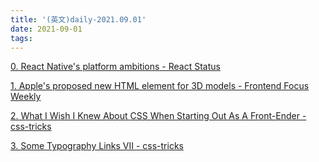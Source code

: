 ```yaml
---
title: '(英文)daily-2021.09.01'
date: 2021-09-01
tags:
---
```


[0. React Native's platform ambitions - React Status](https://react.statuscode.com/issues/254)

[1. Apple's proposed new HTML element for 3D models - Frontend Focus Weekly](https://frontendfoc.us/issues/506)

[2. What I Wish I Knew About CSS When Starting Out As A Front-Ender - css-tricks](https://engineering.kablamo.com.au/posts/2021/my-first-css)

[3. Some Typography Links VII - css-tricks](https://css-tricks.com/some-typography-links-vii/)
